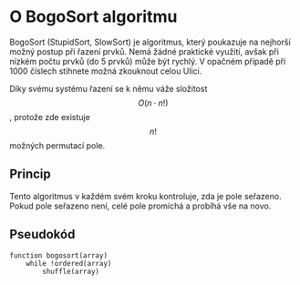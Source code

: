 # O BogoSort algoritmu

BogoSort (StupidSort, SlowSort) je algoritmus, který poukazuje na nejhorší možný postup při řazení prvků. Nemá žádné praktické využití, 
avšak při nízkém počtu prvků (do 5 prvků) může být rychlý. V opačném případě při 1000 číslech stihnete možná zkouknout celou Ulici.

Díky svému systému řazení se k němu váže složitost $$ O(n \cdot n!) $$, protože zde existuje $$ n! $$ možných permutací pole.

## Princip

Tento algoritmus v každém svém kroku kontroluje, zda je pole seřazeno. Pokud pole seřazeno není, celé pole promíchá a probíhá vše na novo.

## Pseudokód

```
function bogosort(array)
    while !ordered(array)
        shuffle(array)
```